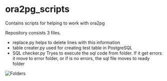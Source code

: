 # ora2pg_scripts
Contains scripts for helping to work with ora2pg

Repository consists 3 files.
* replace.py helps to delete lines with this information
* table creater.py used for creating test table in PostgreSQL
* SQL checker.py Tryes to execute the sql code from folder. If it get errors it move to error folder, or if is no errors, the sql file moves to ready folder

![Folders](https://github.com/nurgalive/ora2pg_scripts/blob/master/materials/1.png)
